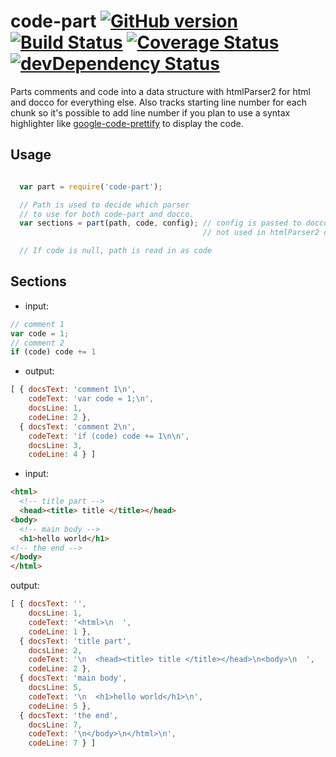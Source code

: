 # code-part [![GitHub version](https://badge.fury.io/gh/bline%2Fcode-part.svg)](http://badge.fury.io/gh/bline%2Fcode-part) [![Build Status](https://secure.travis-ci.org/bline/code-part.png?branch=master)](http://travis-ci.org/bline/code-part) [![Coverage Status](https://coveralls.io/repos/bline/code-part/badge.png?branch=master)](https://coveralls.io/r/bline/code-part?branch=master) [![devDependency Status](https://david-dm.org/bline/code-part/dev-status.svg)](https://david-dm.org/bline/code-part#info=devDependencies)

Parts comments and code into a data structure with htmlParser2 for html and
docco for everything else. Also tracks starting line number for each chunk so
it's possible to add line number if you plan to use a syntax highlighter like
[google-code-prettify](https://code.google.com/p/google-code-prettify/) to
display the code.

## Usage

```javascript

  var part = require('code-part');

  // Path is used to decide which parser
  // to use for both code-part and docco.
  var sections = part(path, code, config); // config is passed to docco
                                           // not used in htmlParser2 code path

  // If code is null, path is read in as code
```

## Sections

* input:

```javascript
// comment 1
var code = 1;
// comment 2
if (code) code += 1
```

* output:

```javascript
[ { docsText: 'comment 1\n',
    codeText: 'var code = 1;\n',
    docsLine: 1,
    codeLine: 2 },
  { docsText: 'comment 2\n',
    codeText: 'if (code) code += 1\n\n',
    docsLine: 3,
    codeLine: 4 } ]
```

* input:

```html
<html>
  <!-- title part -->
  <head><title> title </title></head>
<body>
  <!-- main body -->
  <h1>hello world</h1>
<!-- the end -->
</body>
</html>
```

output:

```javascript
[ { docsText: '',
    docsLine: 1,
    codeText: '<html>\n  ',
    codeLine: 1 },
  { docsText: 'title part',
    docsLine: 2,
    codeText: '\n  <head><title> title </title></head>\n<body>\n  ',
    codeLine: 2 },
  { docsText: 'main body',
    docsLine: 5,
    codeText: '\n  <h1>hello world</h1>\n',
    codeLine: 5 },
  { docsText: 'the end',
    docsLine: 7,
    codeText: '\n</body>\n</html>\n',
    codeLine: 7 } ]
```

